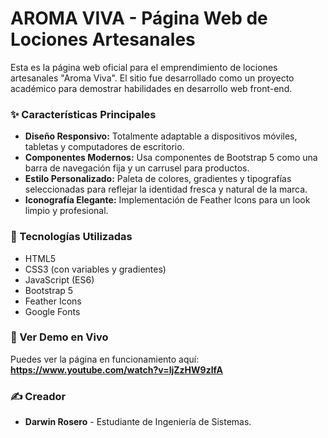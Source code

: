 # AROMA VIVA - Página Web de Lociones Artesanales

Esta es la página web oficial para el emprendimiento de lociones artesanales "Aroma Viva". El sitio fue desarrollado como un proyecto académico para demostrar habilidades en desarrollo web front-end.

### ✨ Características Principales

* **Diseño Responsivo:** Totalmente adaptable a dispositivos móviles, tabletas y computadores de escritorio.
* **Componentes Modernos:** Usa componentes de Bootstrap 5 como una barra de navegación fija y un carrusel para productos.
* **Estilo Personalizado:** Paleta de colores, gradientes y tipografías seleccionadas para reflejar la identidad fresca y natural de la marca.
* **Iconografía Elegante:** Implementación de Feather Icons para un look limpio y profesional.

### 🚀 Tecnologías Utilizadas

* HTML5
* CSS3 (con variables y gradientes)
* JavaScript (ES6)
* Bootstrap 5
* Feather Icons
* Google Fonts

### 🔗 Ver Demo en Vivo

Puedes ver la página en funcionamiento aquí: **https://www.youtube.com/watch?v=ljZzHW9zlfA**

### ✍️ Creador

* **Darwin Rosero** - Estudiante de Ingeniería de Sistemas.
